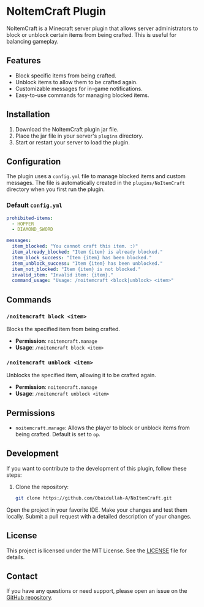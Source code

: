 # NoItemCraft Plugin

NoItemCraft is a Minecraft server plugin that allows server administrators to block or unblock certain items from being crafted. This is useful for balancing gameplay.

## Features

- Block specific items from being crafted.
- Unblock items to allow them to be crafted again.
- Customizable messages for in-game notifications.
- Easy-to-use commands for managing blocked items.

## Installation

1. Download the NoItemCraft plugin jar file.
2. Place the jar file in your server's `plugins` directory.
3. Start or restart your server to load the plugin.

## Configuration

The plugin uses a `config.yml` file to manage blocked items and custom messages. The file is automatically created in the `plugins/NoItemCraft` directory when you first run the plugin.

### Default `config.yml`

```yaml
prohibited-items:
  - HOPPER
  - DIAMOND_SWORD

messages:
  item_blocked: "You cannot craft this item. :)"
  item_already_blocked: "Item {item} is already blocked."
  item_block_success: "Item {item} has been blocked."
  item_unblock_success: "Item {item} has been unblocked."
  item_not_blocked: "Item {item} is not blocked."
  invalid_item: "Invalid item: {item}."
  command_usage: "Usage: /noitemcraft <block|unblock> <item>"
```
## Commands

### `/noitemcraft block <item>`

Blocks the specified item from being crafted.

- **Permission**: `noitemcraft.manage`
- **Usage**: `/noitemcraft block <item>`

### `/noitemcraft unblock <item>`

Unblocks the specified item, allowing it to be crafted again.

- **Permission**: `noitemcraft.manage`
- **Usage**: `/noitemcraft unblock <item>`

## Permissions

- `noitemcraft.manage`: Allows the player to block or unblock items from being crafted. Default is set to `op`.

## Development

If you want to contribute to the development of this plugin, follow these steps:

1. Clone the repository:
   ```bash
   git clone https://github.com/Obaidullah-A/NoItemCraft.git
   ```
Open the project in your favorite IDE.
Make your changes and test them locally.
Submit a pull request with a detailed description of your changes.
## License

This project is licensed under the MIT License. See the [LICENSE](LICENSE) file for details.

## Contact

If you have any questions or need support, please open an issue on the [GitHub repository](https://github.com/Obaidullah-A/NoItemCraft).